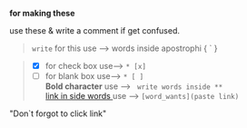 **for making these** 

use these & write a comment if get confused.
>`write` for this  use --> words inside apostrophi { ` }

> * [x]  for check box use-->  `* [x]`
> * [ ]  for blank box use--> ` * [ ] `  
 **Bold character** use --> ` write words inside **`   
[link in side words ](https://github.com/ru-cpu/github_file_symbols_code) use --> `[word_wants](paste link)`

"Don`t forgot to click link" 
